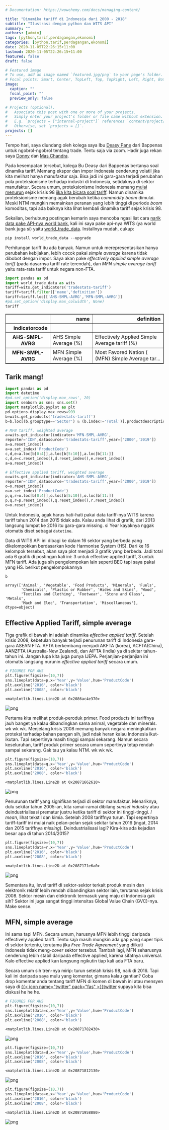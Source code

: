 ```yaml
---
# Documentation: https://wowchemy.com/docs/managing-content/

title: "Dinamika tariff di Indonesia dari 2000 - 2018"
subtitle: "Ilustrasi dengan python dan WITS API"
summary: ""
authors: [admin]
tags: [python,tarif,perdagangan,ekonomi]
categories: [python,tarif,perdagangan,ekonomi]
date: 2020-11-05T22:26:15+11:00
lastmod: 2020-11-05T22:26:15+11:00
featured: false
draft: false

# Featured image
# To use, add an image named `featured.jpg/png` to your page's folder.
# Focal points: Smart, Center, TopLeft, Top, TopRight, Left, Right, BottomLeft, Bottom, BottomRight.
image:
  caption: ""
  focal_point: ""
  preview_only: false

# Projects (optional).
#   Associate this post with one or more of your projects.
#   Simply enter your project's folder or file name without extension.
#   E.g. `projects = ["internal-project"]` references `content/project/deep-learning/index.md`.
#   Otherwise, set `projects = []`.
projects: []
---
```


Tempo hari, saya diundang oleh kolega saya Ibu [Deasy Pane](https://www.linkedin.com/in/deasy-damayanti-p-pane-a618a68/?originalSubdomain=id) dari Bappenas untuk ngobrol-ngobrol tentang trade. Tentu saja via zoom. Hadir juga rekan saya [Donny](https://www.linkedin.com/in/donny-pasaribu/?originalSubdomain=au) dan [Mas Chandra](https://crawford.anu.edu.au/people/phd/chandra-putra). 

Pada kesempatan tersebut, kolega Bu Deasy dari Bappenas bertanya soal dinamika tariff. Memang ekspor dan impor Indonesia cenderung volatil jika kita melihat hanya manufaktur saja. Bisa jadi ini gara-gara terjadi perubahan pola proteksionisme terhadap industri di Indonesia, setidaknya di sektor manufaktur. Secara umum, proteksionisme Indonesia memang [mulai menurun](https://scholar.ui.ac.id/en/publications/fifty-years-of-trade-policy-in-indonesia-new-world-trade-old-trea) sejak krisis 98 [jika kita bicara soal tariff](https://www.lowyinstitute.org/publications/trade-protectionism-indonesia-bad-times-and-bad-policy). Namun dinamika proteksionisme memang agak berubah ketika *commodity boom* dimulai. Meski NTM mungkin memainkan peranan yang lebih tinggi di periode *boom* komoditas, tapi ada baiknya kita lihat kembali dinamika tariff sejak krisis 98.

Sekalian, berhubung postingan kemarin saya mencoba ngasi liat cara [narik data pake API-nya world bank](https://krisna.netlify.app/id/post/imporinput/), kali ini saya pake api-nya WITS (ya world bank juga si) yaitu [world_trade_data](https://github.com/mwouts/world_trade_data). Installnya mudah, cukup:

```python
pip install world_trade_data --upgrade
```

Perhitungan tariff itu ada banyak. Namun untuk merepresentasikan hanya perubahan kebijakan, lebih cocok pakai *simple average* karena tidak dibobot dengan impor. Saya akan pake *effectively applied simple average tariff* (pada dasarnya tariff rate terendah), dan *MFN simple average tariff* yaitu rata-rata tariff untuk negara non-FTA.


```python
import pandas as pd
import world_trade_data as wits
tariff=wits.get_indicators('tradestats-tariff')
tariff=tariff.filter(['name','definition'])
tariff=tariff.loc[['AHS-SMPL-AVRG','MFN-SMPL-AVRG']]
#pd.set_option('display.max_colwidth', None)
tariff
```




<div>
<style scoped>
    .dataframe tbody tr th:only-of-type {
        vertical-align: middle;
    }

    .dataframe tbody tr th {
        vertical-align: top;
    }

    .dataframe thead th {
        text-align: right;
    }
</style>
<table border="1" class="dataframe">
  <thead>
    <tr style="text-align: right;">
      <th></th>
      <th>name</th>
      <th>definition</th>
    </tr>
    <tr>
      <th>indicatorcode</th>
      <th></th>
      <th></th>
    </tr>
  </thead>
  <tbody>
    <tr>
      <th>AHS-SMPL-AVRG</th>
      <td>AHS Simple Average (%)</td>
      <td>Effectively Applied Simple Average tariff (%)</td>
    </tr>
    <tr>
      <th>MFN-SMPL-AVRG</th>
      <td>MFN Simple Average (%)</td>
      <td>Most Favored Nation ( (MFN) Simple Average tar...</td>
    </tr>
  </tbody>
</table>
</div>



## Tarik mang!


```python
import pandas as pd
import datetime
#pd.set_option('display.max_rows', 20)
import seaborn as sns; sns.set()
import matplotlib.pyplot as plt
pd.options.display.max_rows=999
b=wits.get_products('tradestats-tariff')
b=b.loc[(b.grouptype=='Sector') & (b.index!='Total')].productdescription.values

# MFN tariff, weighted average
a=wits.get_indicator(indicator='MFN-SMPL-AVRG',
reporter='IDN',datasource='tradestats-tariff',year=['2000','2019'])
a=a.reset_index()
a=a.set_index('ProductCode')
c,d,e=a.loc[b[0:4]],a.loc[b[5:10]],a.loc[b[11:]]
c,d,e=c.reset_index(),d.reset_index(),e.reset_index()
a=a.reset_index()

# Effective applied tariff, weighted average
o=wits.get_indicator(indicator='AHS-SMPL-AVRG',
reporter='IDN',datasource='tradestats-tariff',year=['2000','2019'])
o=o.reset_index()
o=o.set_index('ProductCode')
p,q,r=o.loc[b[0:4]],o.loc[b[5:10]],o.loc[b[11:]]
p,q,r=p.reset_index(),q.reset_index(),r.reset_index()
o=o.reset_index()
```

Untuk Indonesia, agak harus hati-hati pakai data tariff-nya WITS karena tariff tahun 2014 dan 2015 tidak ada. Kalau anda lihat di grafik, dari 2013 langsung lumpat ke 2016 itu gara-gara missing. si Year kayaknya nggak otomatis diset sebagai `datetime`.

Data di WITS API ini dibagi ke dalam 16 sektor yang berbeda yang dikelompokkan berdasarkan kode Harmonise System (HS). Dari ke 16 kelompok tersebut, akan saya plot menjadi 3 grafik yang berbeda. Jadi total ada 6 grafik di postingan kali ini: 3 untuk effective applied tariff, 3 untuk MFN tariff. Ada juga sih pengelompokan lain seperti BEC tapi saya pakai yang HS. berikut pengelompokannya


```python
b
```




    array(['Animal', 'Vegetable', 'Food Products', 'Minerals', 'Fuels',
           'Chemicals', 'Plastic or Rubber', 'Hides and Skins', 'Wood',
           'Textiles and Clothing', 'Footwear', 'Stone and Glass', 'Metals',
           'Mach and Elec', 'Transportation', 'Miscellaneous'], dtype=object)



## Effective Applied Tariff, simple average

Tiga grafik di bawah ini adalah dinamika *effective applied tariff*. Setelah krisis 2008, kebetulan banyak terjadi penurunan tariff di Indonesia gara-gara ASEAN FTA. AFTA berkembang menjadi AKFTA (korea), ACFTA(China), AANZFTA (Australia-New Zealand), dan AIFTA (India) ya di sekitar tahun-tahun ini. Jangan lupa kita juga punya IJEPA. Perjanjian-perjanjian ini otomatis langsung nurunin *effective applied tariff* secara umum.


```python
# FIGURES FOR AHS
plt.figure(figsize=(10,7))
sns.lineplot(data=p,x='Year',y='Value',hue='ProductCode')
plt.axvline('2016', color='black')
plt.axvline('2008', color='black')
```




    <matplotlib.lines.Line2D at 0x2086ac4e370>




![png](./index_7_1.png)


Pertama kita melihat produk-peroduk primer. Food products ini tariffnya jauh banget ya kalau dibandingkan sama animal, vegetable dan minerals. wk wk wk. Menjelang krisis 2008 memang banyak negara meningkatkan proteksi terhadap bahan pangan sih, jadi ndak heran kalau Indonesia ikut-ikutan. Tapi sepertinya masih tinggi  sampai sekarang. Namun secara keseluruhan, tariff produk primer secara umum sepertinya tetap rendah sampai sekarang. Gak tau ya kalau NTM. wk wk wk.


```python
plt.figure(figsize=(10,7))
sns.lineplot(data=q,x='Year',y='Value',hue='ProductCode')
plt.axvline('2016', color='black')
plt.axvline('2008', color='black')
```




    <matplotlib.lines.Line2D at 0x20871662610>




![png](./index_9_1.png)


Penurunan tariff yang signifikan terjadi di sektor manufaktur. Menariknya, dulu sekitar tahun 2005-an, kita ramai-ramai dibilang *sunset industry* atau deindustrialisasi prematur justru ketika tariff di sektor ini tinggi-tinggi. *I mean*, lihat tekstil dan kimia. Setelah 2008 tariffnya turun. Tapi sepertinya tariff-tariff ini mulai naik pelan-pelan sejak sekitar tahun 2016 (ingat, 2014 dan 2015 tariffnya *missing*). Deindustrialisasi lagi? Kira-kira ada kejadian besar apa di tahun 2014/2015?


```python
plt.figure(figsize=(10,7))
sns.lineplot(data=r,x='Year',y='Value',hue='ProductCode')
plt.axvline('2016', color='black')
plt.axvline('2008', color='black')
```




    <matplotlib.lines.Line2D at 0x2087171e6a0>




![png](./index_11_1.png)


Sementara itu, level tariff di sektor-sektor terkait produk mesin dan elektronik relatif lebih rendah dibandingkan sektor lain, terutama sejak krisis 2008. Sektor mesin dan elektronik termasuk yang maju di Indonesia gak sih? Sektor ini juga sangat tinggi intensitas Global Value Chain (GVC)-nya. Make sense.

## MFN, simple average

Ini sama tapi MFN. Secara umum, harusnya MFN lebih tinggi daripada effectively applied tariff. Tentu saja masih mungkin ada gap yang super tipis di sektor tertentu, terutama jika *Free Trade Agreement* yang diikuti Indonesia tidak meng-*cover* sektor tersebut. Tambah lagi, MFN seharusnya cenderung lebih stabil daripada effective applied, karena sifatnya universal. Kalo effective applied kan langsung ngikutin tiap kali ada FTA baru.

Secara umum sih tren-nya mirip: turun setelah krisis 98, naik di 2016. Tapi kali ini daripada saya mulu yang komentar, gimana kalau gantian? Coba drop komentar anda tentang tariff MFN di komen di bawah ini atau mensyen saya di [{{< icon name="twitter" pack="fas" >}}twitter](https://twitter.com/imedkrisna) supaya kita bisa diskusi he he he.


```python
# FIGURES FOR AHS
plt.figure(figsize=(10,7))
sns.lineplot(data=c,x='Year',y='Value',hue='ProductCode')
plt.axvline('2016', color='black')
plt.axvline('2008', color='black')
```




    <matplotlib.lines.Line2D at 0x20871782430>




![png](./index_13_1.png)



```python
plt.figure(figsize=(10,7))
sns.lineplot(data=d,x='Year',y='Value',hue='ProductCode')
plt.axvline('2016', color='black')
plt.axvline('2008', color='black')
```




    <matplotlib.lines.Line2D at 0x20871812130>




![png](./index_14_1.png)



```python
plt.figure(figsize=(10,7))
sns.lineplot(data=e,x='Year',y='Value',hue='ProductCode')
plt.axvline('2016', color='black')
plt.axvline('2008', color='black')
```




    <matplotlib.lines.Line2D at 0x20871958880>




![png](./index_15_1.png)

